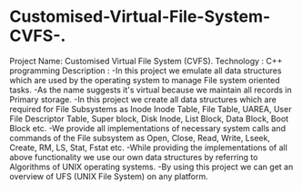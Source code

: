 # Customised-Virtual-File-System-CVFS-.
Project Name:     	Customised Virtual File System (CVFS).
Technology :		C++  programming
Description : 
      -In this project we emulate all data structures which are used by the operating system to            manage File system oriented tasks.
      -As the name suggests it's virtual because we maintain all records in Primary storage.
      -In this project we create all data structures which are required for File Subsystems as             Inode Inode Table, File Table, UAREA, User File Descriptor Table, Super block, Disk Inode,          List Block, Data Block, Boot Block etc.
      -We provide all implementations of necessary system calls and commands of the File subsystem         as Open, Close, Read, Write, Lseek, Create, RM, LS, Stat, Fstat etc.
      -While providing the implementations of all above functionality we use our own data                  structures by referring to Algorithms of UNIX operating systems.
      -By using this project we can get an overview of UFS (UNIX File System) on any platform.

